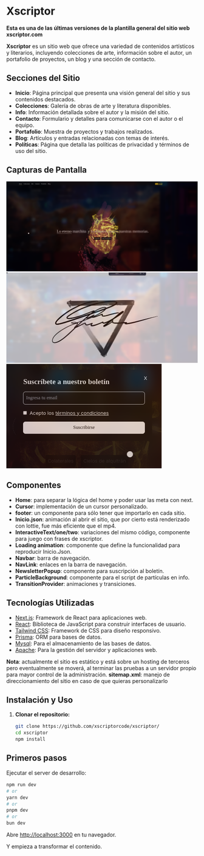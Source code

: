 # Xscriptor

**Esta es una de las últimas versiones de la plantilla general del sitio web xscriptor.com**

**Xscriptor** es un sitio web que ofrece una variedad de contenidos artísticos y literarios, incluyendo colecciones de arte, información sobre el autor, un portafolio de proyectos, un blog y una sección de contacto.

## Secciones del Sitio

- **Inicio**: Página principal que presenta una visión general del sitio y sus contenidos destacados.
- **Colecciones**: Galería de obras de arte y literatura disponibles.
- **Info**: Información detallada sobre el autor y la misión del sitio.
- **Contacto**: Formulario y detalles para comunicarse con el autor o el equipo.
- **Portafolio**: Muestra de proyectos y trabajos realizados.
- **Blog**: Artículos y entradas relacionadas con temas de interés.
- **Políticas**: Página que detalla las políticas de privacidad y términos de uso del sitio.

## Capturas de Pantalla

![Inicio](https://github.com/xscriptorcode/xscriptor/raw/master/screenshots/1.png)
![Animación-json](https://github.com/xscriptorcode/xscriptor/raw/master/screenshots/2.png)
![Formulario-cursor](https://github.com/xscriptorcode/xscriptor/raw/master/screenshots/3.png)

## Componentes
- **Home**: para separar la lógica del home y poder usar las meta con next.
- **Cursor**: implementación de un cursor personalizado.
- **footer**: un componente para sólo tener que importarlo en cada sitio.
- **Inicio.json**: animación al abrir el sitio, que por cierto está renderizado con lottie, fue más eficiente que el mp4.
- **InteractiveText/one/two**: variaciones del mismo código, componente para juego con frases de xscriptor.
- **Loading animation**: componente que define la funcionalidad para reproducir Inicio.Json.
- **Navbar**: barra de navegación.
- **NavLink**: enlaces en la barra de navegación.
- **NewsletterPopup**: componente para suscripción al boletín.
- **ParticleBackground**: componente para el script de partículas en info.
- **TransitionProvider**: animaciones y transiciones.

## Tecnologías Utilizadas

- [Next.js](https://nextjs.org/): Framework de React para aplicaciones web.
- [React](https://reactjs.org/): Biblioteca de JavaScript para construir interfaces de usuario.
- [Tailwind CSS](https://tailwindcss.com/): Framework de CSS para diseño responsivo.
- [Prisma](https://www.prisma.io/): ORM para bases de datos.
- [Mysql](https://www.mysql.com/): Para el almacenamiento de las bases de datos.
- [Apache](https://www.apache.org/): Para la gestión del servidor y aplicaciones web.

**Nota**: actualmente el sitio es estático y está sobre un hosting de terceros pero eventualmente se moverá, al terminar las pruebas a un servidor propio para mayor control de la administración.
**sitemap.xml**: manejo de direccionamiento del sitio en caso de que quieras personalizarlo
## Instalación y Uso

1. **Clonar el repositorio:**

   ```bash
   git clone https://github.com/xscriptorcode/xscriptor/
   cd xscriptor
   npm install


## Primeros pasos

Ejecutar el server de desarrollo:

```bash
npm run dev
# or
yarn dev
# or
pnpm dev
# or
bun dev
```

Abre [http://localhost:3000](http://localhost:3000) en tu navegador.

Y empieza a transformar el contenido.

